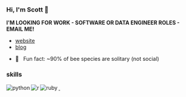 ### Hi, I'm Scott 👋 

**I'M LOOKING FOR WORK - SOFTWARE OR DATA ENGINEER ROLES - EMAIL ME!**

- [website](https://scottchamberlain.info)
- [blog](https://recology.info/)
<!--- - mastodon - [@sckottie@fosstodon.org](https://fosstodon.org/@sckottie) -->
- 🐝 &nbsp; Fun fact: ~90% of bee species are solitary (not social)

### skills
<img align="left" alt="python" src="https://img.shields.io/badge/python-%2314354C.svg?style=for-the-badge&logo=python&logoColor=white" />
<img align="left" alt="r" src="https://img.shields.io/badge/r-%2314354C.svg?style=for-the-badge&logo=r&logoColor=white" />
<img align="left" alt="ruby" src="https://img.shields.io/badge/ruby-%2314354C.svg?style=for-the-badge&logo=ruby&logoColor=white" />

<a rel="me" href="https://fosstodon.org/@sckottie">&nbsp;</a>
